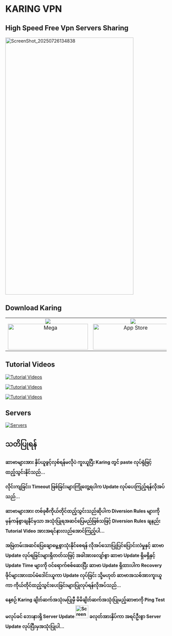 # KARING VPN

## High Speed Free Vpn Servers Sharing


<img width="400" height="800" alt="ScreenShot_20250726134838" src="https://github.com/user-attachments/assets/59cce01d-45ff-47e4-b280-2e3b52c9ce4e" />


## Download Karing

<table>
  <tr>
    <td align="center">
      <img src="https://img.shields.io/badge/Download-For%20Android%20%26%20PC-red" /><br>
      <a href="https://tt.vg/DownloadKaring" target="_blank">
        <img width="250" height="80" alt="Mega" src="https://github.com/user-attachments/assets/d9389e13-7057-438e-87ad-c10952f0c4de" />
      </a>
    </td>
    <td align="center">
      <img src="https://img.shields.io/badge/Download-For%20IOS%20%26%20Macbook-red" /><br>
      <a href="https://apps.apple.com/us/app/karing/id6472431552" target="_blank">
        <img width="250" height="80" alt="App Store" src="https://github.com/user-attachments/assets/e5e7d482-077a-4325-b25d-2082a001ddf7" />
      </a>
    </td>
  </tr>
</table>


## Tutorial Videos

[![Tutorial Videos](https://img.shields.io/badge/Tutorial%20Video-Karing%20Vpn%20Old%20Version%20%E1%80%A1%E1%80%9E%E1%80%AF%E1%80%B6%E1%80%B8%E1%80%95%E1%80%BC%E1%80%AF%E1%80%94%E1%80%8A%E1%80%BA%E1%80%B8-blue
)](https://tt.vg/OldKaring)

[![Tutorial Videos](https://img.shields.io/badge/Tutorial%20Video-Karing%20Vpn%20New%20Version%20%E1%80%A1%E1%80%9E%E1%80%AF%E1%80%B6%E1%80%B8%E1%80%95%E1%80%BC%E1%80%AF%E1%80%94%E1%80%8A%E1%80%BA%E1%80%B8-red
)](https://tt.vg/NewKaring)

[![Tutorial Videos](https://img.shields.io/badge/Tutorial%20Video-Karing%20Vpn%20Diversion%20Rule%20%E1%80%81%E1%80%BB%E1%80%94%E1%80%8A%E1%80%BA%E1%80%B8-green
)](https://tt.vg/DiversionRules)


## Servers

[![Servers](https://img.shields.io/badge/Servers-%E1%80%80%E1%80%B0%E1%80%B8%E1%80%9A%E1%80%B0%E1%80%91%E1%80%8A%E1%80%B7%E1%80%BA%E1%80%9E%E1%80%BD%E1%80%84%E1%80%BA%E1%80%B8%E1%80%A1%E1%80%9E%E1%80%AF%E1%80%B6%E1%80%B8%E1%80%95%E1%80%BC%E1%80%AF%E1%80%9B%E1%80%99%E1%80%8A%E1%80%B7%E1%80%BA%E1%80%86%E1%80%AC%E1%80%97%E1%80%AC%E1%80%99%E1%80%BB%E1%80%AC%E1%80%B8-brown
)](https://tt.vg/KaringServers)



## သတိပြုရန်

**ဆာဗာများအား နှိပ်ယူဖွင့်လှစ်ရန်မလိုပဲ ကူးယူပြီး Karing တွင် paste လုပ်ရုံဖြင့် ထည့်သွင်းနိုင်သည်...**

**လိုင်းကျခြင်း၊ Timeout ဖြစ်ခြင်းများကြုံတွေ့ရပါက Update လုပ်ပေးကြည့်ရန်လိုအပ်သည်...**

**ဆာဗာများအား တစ်ခုစီကိုယ်တိုင်ထည့်သွင်းသည်ဆိုပါက Diversion Rules များကိုမှန်ကန်စွာချနိုင်မှသာ အသုံးပြုရအဆင်ပြေမည်ဖြစ်သဖြင့် Diversion Rules ချနည်း Tutorial Video အားအရင်နားလည်အောင်ကြည့်ပါ...**

**အမြဲတမ်းအဆင်ပြေချောမွေ့စွာသုံးနိုင်စေရန် လိုအပ်သောပြုပြင်ပြောင်းလဲမှုနှင့် ဆာဗာ Update လုပ်ရခြင်းများရှိတတ်သဖြင့် အခါအားလျော်စွာ ဆာဗာ Update ရှိမရှိနှင့် Update Time များကို ဝင်ရောက်စစ်ဆေးပြီး ဆာဗာ Update ရှိထားပါက Recovery ဖိုင်များအားထပ်မံဒေါင်းယူကာ Update လုပ်ခြင်း သို့မဟုတ် ဆာဗာအသစ်အားကူးယူကာ ကိုယ်တိုင်ထည့်သွင်းပေးခြင်းများပြုလုပ်ရန်လိုအပ်သည်...**

**နေ့စဉ် Karing ချိတ်ဆက်အသုံးမပြုမှီ မိမိချိတ်ဆက်အသုံးပြုမည့်ဆာဗာကို Ping Test မလုပ်ခင် ဘေးနားရှိ Server Update <img width="40" height="40" alt="ScreenShot_20250806125318" src="https://github.com/user-attachments/assets/d449af0f-2765-484d-a62c-878e8a5fd9b7" /> ခလုတ်အားနှိပ်ကာ အရင်ဦးစွာ Server Update လုပ်ပြီးမှအသုံးပြုပါ...**

